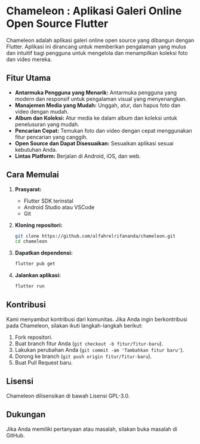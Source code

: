 # Chameleon : Aplikasi Galeri Online Open Source Flutter

Chameleon adalah aplikasi galeri online open source yang dibangun dengan Flutter. Aplikasi ini dirancang untuk memberikan pengalaman yang mulus dan intuitif bagi pengguna untuk mengelola dan menampilkan koleksi foto dan video mereka.

## Fitur Utama

- **Antarmuka Pengguna yang Menarik:** Antarmuka pengguna yang modern dan responsif untuk pengalaman visual yang menyenangkan.
- **Manajemen Media yang Mudah:** Unggah, atur, dan hapus foto dan video dengan mudah.
- **Album dan Koleksi:** Atur media ke dalam album dan koleksi untuk penelusuran yang mudah.
- **Pencarian Cepat:** Temukan foto dan video dengan cepat menggunakan fitur pencarian yang canggih.
- **Open Source dan Dapat Disesuaikan:** Sesuaikan aplikasi sesuai kebutuhan Anda.
- **Lintas Platform:** Berjalan di Android, iOS, dan web.

## Cara Memulai

1.  **Prasyarat:**

    - Flutter SDK terinstal
    - Android Studio atau VSCode
    - Git

2.  **Kloning repositori:**

    ```bash
    git clone https://github.com/alfahrelrifananda/chameleon.git
    cd chameleon
    ```

3.  **Dapatkan dependensi:**

    ```bash
    flutter pub get
    ```

4.  **Jalankan aplikasi:**

    ```bash
    flutter run
    ```

## Kontribusi

Kami menyambut kontribusi dari komunitas. Jika Anda ingin berkontribusi pada Chameleon, silakan ikuti langkah-langkah berikut:

1.  Fork repositori.
2.  Buat branch fitur Anda (`git checkout -b fitur/fitur-baru`).
3.  Lakukan perubahan Anda (`git commit -am 'Tambahkan fitur baru'`).
4.  Dorong ke branch (`git push origin fitur/fitur-baru`).
5.  Buat Pull Request baru.

## Lisensi

Chameleon dilisensikan di bawah Lisensi GPL-3.0.

## Dukungan

Jika Anda memiliki pertanyaan atau masalah, silakan buka masalah di GitHub.
